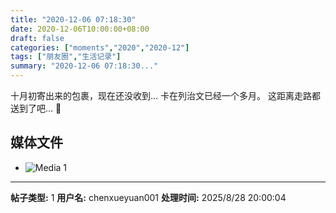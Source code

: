 ```yaml
---
title: "2020-12-06 07:18:30"
date: 2020-12-06T10:00:00+08:00
draft: false
categories: ["moments","2020","2020-12"]
tags: ["朋友圈","生活记录"]
summary: "2020-12-06 07:18:30..."
---
```


十月初寄出来的包裹，现在还没收到… 
卡在列治文已经一个多月。
这距离走路都送到了吧… 🥲

## 媒体文件

- ![Media 1](/Moments/photos/2020-12-06/202012060718300.jpg)

---

**帖子类型:** 1
**用户名:** chenxueyuan001
**处理时间:** 2025/8/28 20:00:04